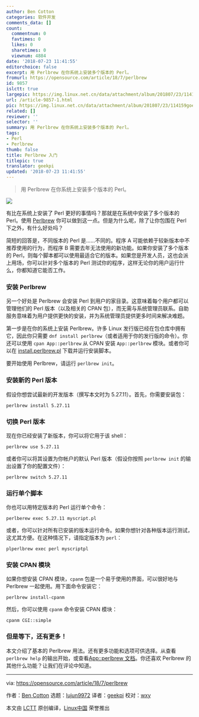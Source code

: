```yaml
---
author: Ben Cotton
categories: 软件开发
comments_data: []
count:
  commentnum: 0
  favtimes: 0
  likes: 0
  sharetimes: 0
  viewnum: 4884
date: '2018-07-23 11:41:55'
editorchoice: false
excerpt: 用 Perlbrew 在你系统上安装多个版本的 Perl。
fromurl: https://opensource.com/article/18/7/perlbrew
id: 9857
islctt: true
largepic: https://img.linux.net.cn/data/attachment/album/201807/23/114159goep6peffe6k9e69.jpg
url: /article-9857-1.html
pic: https://img.linux.net.cn/data/attachment/album/201807/23/114159goep6peffe6k9e69.jpg.thumb.jpg
related: []
reviewer: ''
selector: ''
summary: 用 Perlbrew 在你系统上安装多个版本的 Perl。
tags:
- Perl
- Perlbrew
thumb: false
title: Perlbrew 入门
titlepic: true
translator: geekpi
updated: '2018-07-23 11:41:55'
---
```



> 
> 用 Perlbrew 在你系统上安装多个版本的 Perl。
> 
> 
> 


![](/data/attachment/album/201807/23/114159goep6peffe6k9e69.jpg)


有比在系统上安装了 Perl 更好的事情吗？那就是在系统中安装了多个版本的 Perl。使用 [Perlbrew](https://perlbrew.pl/) 你可以做到这一点。但是为什么呢，除了让你包围在 Perl 下之外，有什么好处吗？


简短的回答是，不同版本的 Perl 是......不同的。程序 A 可能依赖于较新版本中不推荐使用的行为，而程序 B 需要去年无法使用的新功能。如果你安装了多个版本的 Perl，则每个脚本都可以使用最适合它的版本。如果您是开发人员，这也会派上用场，你可以针对多个版本的 Perl 测试你的程序，这样无论你的用户运行什么，你都知道它能否工作。


### 安装 Perlbrew


另一个好处是 Perlbrew 会安装 Perl 到用户的家目录。这意味着每个用户都可以管理他们的 Perl 版本（以及相关的 CPAN 包），而无需与系统管理员联系。自助服务意味着为用户提供更快的安装，并为系统管理员提供更多时间来解决难题。


第一步是在你的系统上安装 Perlbrew。许多 Linux 发行版已经在包仓库中拥有它，因此你只需要 `dnf install perlbrew`（或者适用于你的发行版的命令）。你还可以使用 `cpan App::perlbrew` 从 CPAN 安装 `App::perlbrew` 模块。或者你可以在 [install.perlbrew.pl](https://raw.githubusercontent.com/gugod/App-perlbrew/master/perlbrew-install) 下载并运行安装脚本。


要开始使用 Perlbrew，请运行 `perlbrew init`。


### 安装新的 Perl 版本


假设你想尝试最新的开发版本（撰写本文时为 5.27.11）。首先，你需要安装包：



```
perlbrew install 5.27.11

```

### 切换 Perl 版本


现在你已经安装了新版本，你可以将它用于该 shell：



```
perlbrew use 5.27.11

```

或者你可以将其设置为你帐户的默认 Perl 版本（假设你按照 `perlbrew init` 的输出设置了你的配置文件）：



```
perlbrew switch 5.27.11

```

### 运行单个脚本


你也可以用特定版本的 Perl 运行单个命令：



```
perlberew exec 5.27.11 myscript.pl

```

或者，你可以针对所有已安装的版本运行命令。如果你想针对各种版本运行测试，这尤其方便。在这种情况下，请指定版本为 `perl`：



```
plperlbrew exec perl myscriptpl

```

### 安装 CPAN 模块


如果你想安装 CPAN 模块，`cpanm` 包是一个易于使用的界面，可以很好地与 Perlbrew 一起使用。用下面命令安装它：



```
perlbrew install-cpanm

```

然后，你可以使用 `cpanm` 命令安装 CPAN 模块：



```
cpanm CGI::simple

```

### 但是等下，还有更多！


本文介绍了基本的 Perlbrew 用法。还有更多功能和选项可供选择。从查看 `perlbrew help` 的输出开始，或查看[App::perlbrew 文档](https://metacpan.org/pod/App::perlbrew)。你还喜欢 Perlbrew 的其他什么功能？让我们在评论中知道。




---


via: <https://opensource.com/article/18/7/perlbrew>


作者：[Ben Cotton](https://opensource.com/users/bcotton) 选题：[lujun9972](https://github.com/lujun9972) 译者：[geekpi](https://github.com/geekpi) 校对：[wxy](https://github.com/wxy)


本文由 [LCTT](https://github.com/LCTT/TranslateProject) 原创编译，[Linux中国](https://linux.cn/) 荣誉推出